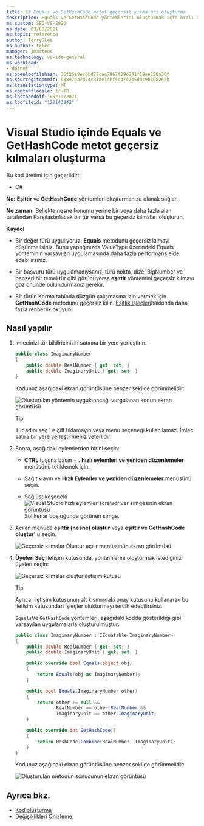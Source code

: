 ```yaml
---
title: C# Equals ve GetHashCode metot geçersiz kılmaları oluşturma
description: Equals ve GetHashCode yöntemlerini oluşturmak için hızlı eylemler ve yeniden düzenlemeler menüsünü nasıl kullanacağınızı öğrenin.
ms.custom: SEO-VS-2020
ms.date: 03/08/2021
ms.topic: reference
author: TerryGLee
ms.author: tglee
manager: jmartens
ms.technology: vs-ide-general
ms.workload:
- dotnet
ms.openlocfilehash: 36f26e9ecbbd77cac7967f09d241f19ae158a36f
ms.sourcegitcommit: 68897da7d74c31ae1ebf5d47c7b5ddc9b108265b
ms.translationtype: MT
ms.contentlocale: tr-TR
ms.lasthandoff: 08/13/2021
ms.locfileid: "122143943"
---
```

# <a name="generate-equals-and-gethashcode-method-overrides-in-visual-studio"></a>Visual Studio içinde Equals ve GetHashCode metot geçersiz kılmaları oluşturma

Bu kod üretimi için geçerlidir:

- C#

**Ne:** **Eşittir** ve **GetHashCode** yöntemleri oluşturmanıza olanak sağlar.

**Ne zaman:** Bellekte nesne konumu yerine bir veya daha fazla alan tarafından Karşılaştırılacak bir tür varsa bu geçersiz kılmaları oluşturun.

**Kaydol**

- Bir değer türü uygulıyoruz, **Equals** metodunu geçersiz kılmayı düşünmelisiniz. Bunu yaptığınızda ValueType üzerindeki Equals yönteminin varsayılan uygulamasında daha fazla performans elde edebilirsiniz.

- Bir başvuru türü uygulamadıysanız, türü nokta, dize, BigNumber ve benzeri bir temel tür gibi görünüyorsa **eşittir** yöntemini geçersiz kılmayı göz önünde bulundurmanız gerekir.

- Bir türün Karma tabloda düzgün çalışmasına izin vermek için **GetHashCode** metodunu geçersiz kılın. [Eşitlik işleçleri](/dotnet/standard/design-guidelines/equality-operators)hakkında daha fazla rehberlik okuyun.

## <a name="how-to"></a>Nasıl yapılır

1. İmlecinizi tür bildiricinizin satırına bir yere yerleştirin.

    ```csharp
    public class ImaginaryNumber
    {
        public double RealNumber { get; set; }
        public double ImaginaryUnit { get; set; }
    }
    ```

   Kodunuz aşağıdaki ekran görüntüsüne benzer şekilde görünmelidir:

   ![Oluşturulan yöntemin uygulanacağı vurgulanan kodun ekran görüntüsü](media/overrides-highlight-cs.png)

   > [!TIP]
   > Tür adını seç ' e çift tıklamayın veya menü seçeneği kullanılamaz. İmleci satıra bir yere yerleştirmeniz yeterlidir.

1. Sonra, aşağıdaki eylemlerden birini seçin:

   - **CTRL** tuşuna basın + **.** **hızlı eylemleri ve yeniden düzenlemeler** menüsünü tetiklemek için.

   - Sağ tıklayın ve **Hızlı Eylemler ve yeniden düzenlemeler** menüsünü seçin.

   - Sağ üst köşedeki ![Visual Studio hızlı eylemler screwdriver simgesinin ekran görüntüsü](../media/screwdriver-icon.png) Sol kenar boşluğunda görünen simge.

1. Açılan menüde **eşittir (nesne) oluştur** veya **eşittir ve GetHashCode oluştur**' u seçin.

   ![Geçersiz kılmalar Oluştur açılır menüsünün ekran görüntüsü](media/overrides-preview-cs.png)

1. **Üyeleri Seç** iletişim kutusunda, yöntemlerini oluşturmak istediğiniz üyeleri seçin:

    ![Geçersiz kılmalar oluştur iletişim kutusu](media/overrides-dialog-cs.png)

    > [!TIP]
    > Ayrıca, iletişim kutusunun alt kısmındaki onay kutusunu kullanarak bu iletişim kutusundan işleçler oluşturmayı tercih edebilirsiniz.

   `Equals`Ve `GetHashCode` yöntemleri, aşağıdaki kodda gösterildiği gibi varsayılan uygulamalarla oluşturulmuştur:

    ```csharp
   public class ImaginaryNumber : IEquatable<ImaginaryNumber>
    {
        public double RealNumber { get; set; }
        public double ImaginaryUnit { get; set; }

        public override bool Equals(object obj)
        {
            return Equals(obj as ImaginaryNumber);
        }

        public bool Equals(ImaginaryNumber other)
        {
            return other != null &&
                   RealNumber == other.RealNumber &&
                   ImaginaryUnit == other.ImaginaryUnit;
        }

        public override int GetHashCode()
        {
            return HashCode.Combine(RealNumber, ImaginaryUnit);
        }
    }
    ```

   Kodunuz aşağıdaki ekran görüntüsüne benzer şekilde görünmelidir:

   ![Oluşturulan metodun sonucunun ekran görüntüsü](media/overrides-result-cs.png)

## <a name="see-also"></a>Ayrıca bkz.

- [Kod oluşturma](../code-generation-in-visual-studio.md)
- [Değişiklikleri Önizleme](../../ide/preview-changes.md)
